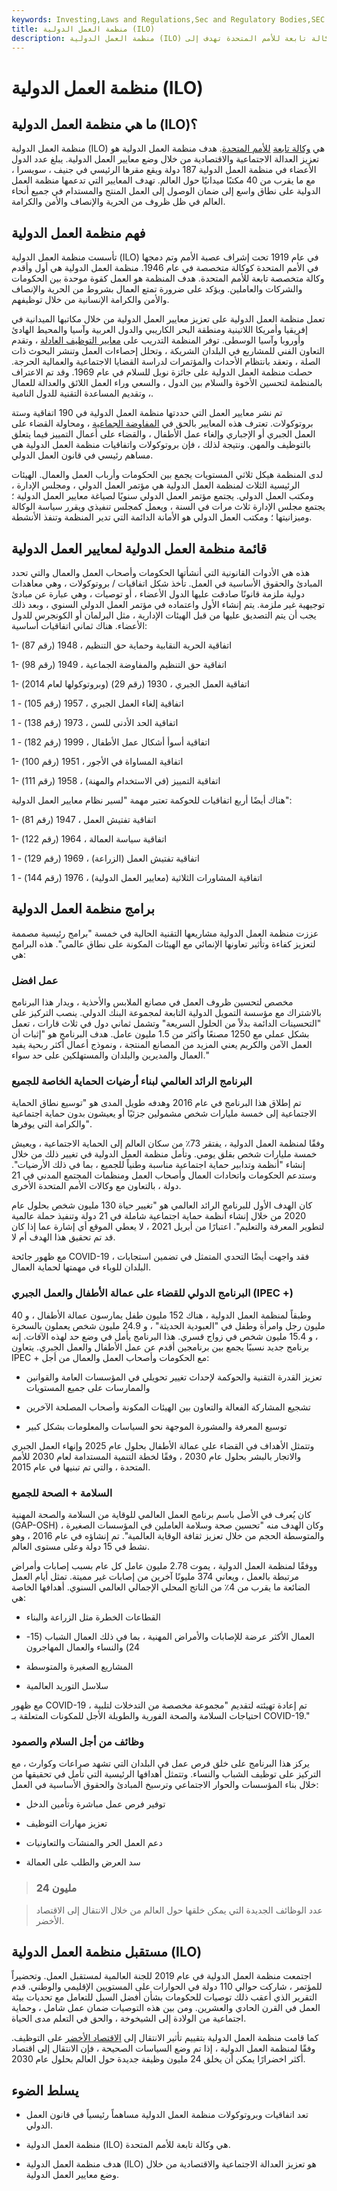 ```yaml
---
keywords: Investing,Laws and Regulations,Sec and Regulatory Bodies,SEC
title: منظمة العمل الدولية (ILO)
description: منظمة العمل الدولية (ILO) هي وكالة تابعة للأمم المتحدة تهدف إلى &quot;تعزيز العمل اللائق في جميع أنحاء العالم&quot;.
---
```


# منظمة العمل الدولية (ILO)
## ما هي منظمة العمل الدولية (ILO)؟

منظمة العمل الدولية (ILO) هي [وكالة تابعة](/united-nations-un) [للأمم المتحدة](/united-nations-un). هدف منظمة العمل الدولية هو تعزيز العدالة الاجتماعية والاقتصادية من خلال وضع معايير العمل الدولية. يبلغ عدد الدول الأعضاء في منظمة العمل الدولية 187 دولة ويقع مقرها الرئيسي في جنيف ، سويسرا ، مع ما يقرب من 40 مكتبًا ميدانيًا حول العالم. تهدف المعايير التي تدعمها منظمة العمل الدولية على نطاق واسع إلى ضمان الوصول إلى العمل المنتج والمستدام في جميع أنحاء العالم في ظل ظروف من الحرية والإنصاف والأمن والكرامة.

## فهم منظمة العمل الدولية

تأسست منظمة العمل الدولية (ILO) في عام 1919 تحت إشراف عصبة الأمم وتم دمجها في الأمم المتحدة كوكالة متخصصة في عام 1946. منظمة العمل الدولية هي أول وأقدم وكالة متخصصة تابعة للأمم المتحدة. هدف المنظمة هو العمل كقوة موحدة بين الحكومات والشركات والعاملين. ويؤكد على ضرورة تمتع العمال بشروط من الحرية والإنصاف والأمن والكرامة الإنسانية من خلال توظيفهم.

تعمل منظمة العمل الدولية على تعزيز معايير العمل الدولية من خلال مكاتبها الميدانية في إفريقيا وأمريكا اللاتينية ومنطقة البحر الكاريبي والدول العربية وآسيا والمحيط الهادئ وأوروبا وآسيا الوسطى. توفر المنظمة التدريب على [معايير التوظيف العادلة](/terms-of-employment) ، وتقدم التعاون الفني للمشاريع في البلدان الشريكة ، وتحلل إحصاءات العمل وتنشر البحوث ذات الصلة ، وتعقد بانتظام الأحداث والمؤتمرات لدراسة القضايا الاجتماعية والعمالية الحرجة. حصلت منظمة العمل الدولية على جائزة نوبل للسلام في عام 1969. وقد تم الاعتراف بالمنظمة لتحسين الأخوة والسلام بين الدول ، والسعي وراء العمل اللائق والعدالة للعمال ، وتقديم المساعدة التقنية للدول النامية.

تم نشر معايير العمل التي حددتها منظمة العمل الدولية في 190 اتفاقية وستة بروتوكولات. تعترف هذه المعايير بالحق في [المفاوضة الجماعية](/collective-bargaining) ، ومحاولة القضاء على العمل الجبري أو الإجباري وإلغاء عمل الأطفال ، والقضاء على أعمال التمييز فيما يتعلق بالتوظيف والمهن. ونتيجة لذلك ، فإن بروتوكولات واتفاقيات منظمة العمل الدولية هي مساهم رئيسي في قانون العمل الدولي.

لدى المنظمة هيكل ثلاثي المستويات يجمع بين الحكومات وأرباب العمل والعمال. الهيئات الرئيسية الثلاث لمنظمة العمل الدولية هي مؤتمر العمل الدولي ، ومجلس الإدارة ، ومكتب العمل الدولي. يجتمع مؤتمر العمل الدولي سنويًا لصياغة معايير العمل الدولية ؛ يجتمع مجلس الإدارة ثلاث مرات في السنة ، ويعمل كمجلس تنفيذي ويقرر سياسة الوكالة وميزانيتها ؛ ومكتب العمل الدولي هو الأمانة الدائمة التي تدير المنظمة وتنفذ الأنشطة.

## قائمة منظمة العمل الدولية لمعايير العمل الدولية

هذه هي الأدوات القانونية التي أنشأتها الحكومات وأصحاب العمل والعمال والتي تحدد المبادئ والحقوق الأساسية في العمل. تأخذ شكل اتفاقيات / بروتوكولات ، وهي معاهدات دولية ملزمة قانونًا صادقت عليها الدول الأعضاء ، أو توصيات ، وهي عبارة عن مبادئ توجيهية غير ملزمة. يتم إنشاء الأول واعتماده في مؤتمر العمل الدولي السنوي ، وبعد ذلك يجب أن يتم التصديق عليها من قبل الهيئات الإدارية ، مثل البرلمان أو الكونجرس للدول الأعضاء. هناك ثماني اتفاقيات أساسية:

1- اتفاقية الحرية النقابية وحماية حق التنظيم ، 1948 (رقم 87)

1- اتفاقية حق التنظيم والمفاوضة الجماعية ، 1949 (رقم 98)

1- اتفاقية العمل الجبري ، 1930 (رقم 29) (وبروتوكولها لعام 2014)

1 - اتفاقية إلغاء العمل الجبري ، 1957 (رقم 105)

1 - اتفاقية الحد الأدنى للسن ، 1973 (رقم 138)

1 - اتفاقية أسوأ أشكال عمل الأطفال ، 1999 (رقم 182)

1- اتفاقية المساواة في الأجور ، 1951 (رقم 100)

1- اتفاقية التمييز (في الاستخدام والمهنة) ، 1958 (رقم 111)

هناك أيضًا أربع اتفاقيات للحوكمة تعتبر مهمة "لسير نظام معايير العمل الدولية":

1- اتفاقية تفتيش العمل ، 1947 (رقم 81)

1- اتفاقية سياسة العمالة ، 1964 (رقم 122)

1 - اتفاقية تفتيش العمل (الزراعة) ، 1969 (رقم 129)

1 - اتفاقية المشاورات الثلاثية (معايير العمل الدولية) ، 1976 (رقم 144)

## برامج منظمة العمل الدولية

عززت منظمة العمل الدولية مشاريعها التقنية الحالية في خمسة "برامج رئيسية مصممة لتعزيز كفاءة وتأثير تعاونها الإنمائي مع الهيئات المكونة على نطاق عالمي". هذه البرامج هي:

### عمل افضل

مخصص لتحسين ظروف العمل في مصانع الملابس والأحذية ، ويدار هذا البرنامج بالاشتراك مع مؤسسة التمويل الدولية التابعة لمجموعة البنك الدولي. ينصب التركيز على "التحسينات الدائمة بدلاً من الحلول السريعة" وتشمل ثماني دول في ثلاث قارات ، تعمل بشكل عملي مع 1250 مصنعًا وأكثر من 1.5 مليون عامل. هدف البرنامج هو "إثبات أن العمل الآمن والكريم يعني المزيد من المصانع المنتجة ، ونموذج أعمال أكثر ربحية يفيد العمال والمديرين والبلدان والمستهلكين على حد سواء."

### البرنامج الرائد العالمي لبناء أرضيات الحماية الخاصة للجميع

تم إطلاق هذا البرنامج في عام 2016 وهدفه طويل المدى هو "توسيع نطاق الحماية الاجتماعية إلى خمسة مليارات شخص مشمولين جزئيًا أو يعيشون بدون حماية اجتماعية والكرامة التي يوفرها".

وفقًا لمنظمة العمل الدولية ، يفتقر 73٪ من سكان العالم إلى الحماية الاجتماعية ، ويعيش خمسة مليارات شخص بقلق يومي. وتأمل منظمة العمل الدولية في تغيير ذلك من خلال إنشاء "أنظمة وتدابير حماية اجتماعية مناسبة وطنياً للجميع ، بما في ذلك الأرضيات". وستدعم الحكومات واتحادات العمال وأصحاب العمل ومنظمات المجتمع المدني في 21 دولة ، بالتعاون مع وكالات الأمم المتحدة الأخرى.

كان الهدف الأول للبرنامج الرائد العالمي هو "تغيير حياة 130 مليون شخص بحلول عام 2020 من خلال إنشاء أنظمة حماية اجتماعية شاملة في 21 دولة وتنفيذ حملة عالمية لتطوير المعرفة والتعليم". اعتبارًا من أبريل 2021 ، لا يعطي الموقع أي إشارة عما إذا كان قد تم تحقيق هذا الهدف أم لا.

مع ظهور جائحة COVID-19 ، فقد واجهت أيضًا التحدي المتمثل في تضمين استجابات البلدان للوباء في مهمتها لحماية العمال.

### البرنامج الدولي للقضاء على عمالة الأطفال والعمل الجبري (IPEC +)

وطبقاً لمنظمة العمل الدولية ، هناك 152 مليون طفل يمارسون عمالة الأطفال ، و 40 مليون رجل وامرأة وطفل في "العبودية الحديثة" ، و 24.9 مليون شخص يعملون بالسخرة ، و 15.4 مليون شخص في زواج قسري. هذا البرنامج يأمل في وضع حد لهذه الآفات. إنه برنامج جديد نسبيًا يجمع بين برنامجين أقدم عن عمل الأطفال والعمل الجبري. يتعاون IPEC + مع الحكومات وأصحاب العمل والعمال من أجل:

- تعزيز القدرة التقنية والحوكمة لإحداث تغيير تحويلي في المؤسسات العامة والقوانين والممارسات على جميع المستويات

- تشجيع المشاركة الفعالة والتعاون بين الهيئات المكونة وأصحاب المصلحة الآخرين

- توسيع المعرفة والمشورة الموجهة نحو السياسات والمعلومات بشكل كبير

وتتمثل الأهداف في القضاء على عمالة الأطفال بحلول عام 2025 وإنهاء العمل الجبري والاتجار بالبشر بحلول عام 2030 ، وفقًا لخطة التنمية المستدامة لعام 2030 للأمم المتحدة ، والتي تم تبنيها في عام 2015.

### السلامة + الصحة للجميع

كان يُعرف في الأصل باسم برنامج العمل العالمي للوقاية من السلامة والصحة المهنية (GAP-OSH) ، وكان الهدف منه "تحسين صحة وسلامة العاملين في المؤسسات الصغيرة والمتوسطة الحجم من خلال تعزيز ثقافة الوقاية العالمية". تم إنشاؤه في عام 2016 ، وهو نشط في 15 دولة وعلى مستوى العالم.

ووفقًا لمنظمة العمل الدولية ، يموت 2.78 مليون عامل كل عام بسبب إصابات وأمراض مرتبطة بالعمل ، ويعاني 374 مليونًا آخرين من إصابات غير مميتة. تمثل أيام العمل الضائعة ما يقرب من 4٪ من الناتج المحلي الإجمالي العالمي السنوي. أهدافها الخاصة هي:

- القطاعات الخطرة مثل الزراعة والبناء

- العمال الأكثر عرضة للإصابات والأمراض المهنية ، بما في ذلك العمال الشباب (15-24) والنساء والعمال المهاجرون

- المشاريع الصغيرة والمتوسطة

- سلاسل التوريد العالمية

مع ظهور COVID-19 ، تم إعادة تهيئته لتقديم "مجموعة مخصصة من التدخلات لتلبية احتياجات السلامة والصحة الفورية والطويلة الأجل للمكونات المتعلقة بـ COVID-19."

### وظائف من أجل السلام والصمود

يركز هذا البرنامج على خلق فرص عمل في البلدان التي تشهد صراعات وكوارث ، مع التركيز على توظيف الشباب والنساء. وتتمثل أهدافها الرئيسية التي تأمل في تحقيقها من خلال بناء المؤسسات والحوار الاجتماعي وترسيخ المبادئ والحقوق الأساسية في العمل:

- توفير فرص عمل مباشرة وتأمين الدخل

- تعزيز مهارات التوظيف

- دعم العمل الحر والمنشآت والتعاونيات

- سد العرض والطلب على العمالة

> ### 24 مليون

> عدد الوظائف الجديدة التي يمكن خلقها حول العالم من خلال الانتقال إلى الاقتصاد الأخضر.

>

## مستقبل منظمة العمل الدولية (ILO)

اجتمعت منظمة العمل الدولية في عام 2019 للجنة العالمية لمستقبل العمل. وتحضيراً للمؤتمر ، شاركت حوالي 110 دولة في الحوارات على المستويين الإقليمي والوطني. قدم التقرير الذي أعقب ذلك توصيات للحكومات بشأن أفضل السبل للتعامل مع تحديات بيئة العمل في القرن الحادي والعشرين. ومن بين هذه التوصيات ضمان عمل شامل ، وحماية اجتماعية من الولادة إلى الشيخوخة ، والحق في التعلم مدى الحياة.

كما قامت منظمة العمل الدولية بتقييم تأثير الانتقال إلى [الاقتصاد الأخضر](/greeneconomics) على التوظيف. وفقًا لمنظمة العمل الدولية ، إذا تم وضع السياسات الصحيحة ، فإن الانتقال إلى اقتصاد أكثر اخضرارًا يمكن أن يخلق 24 مليون وظيفة جديدة حول العالم بحلول عام 2030.

## يسلط الضوء

- تعد اتفاقيات وبروتوكولات منظمة العمل الدولية مساهماً رئيسياً في قانون العمل الدولي.

- منظمة العمل الدولية (ILO) هي وكالة تابعة للأمم المتحدة.

- هدف منظمة العمل الدولية (ILO) هو تعزيز العدالة الاجتماعية والاقتصادية من خلال وضع معايير العمل الدولية.

